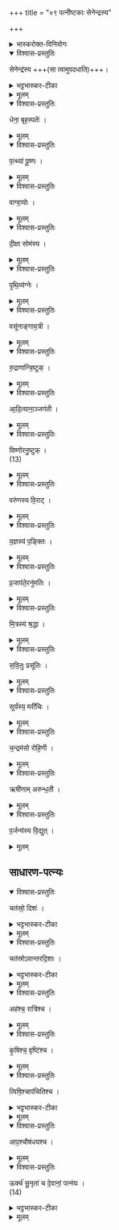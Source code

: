 +++
title = "०९ पत्नीष्टकाः सेनेन्द्रस्य"

+++
<div class="js_include" url="/vedAH_yajuH/taittirIyam/sArasvata-vibhAgaH/AraNyakam/sarva-prastutiH/03_chAturhotra-chayanAdi/09_patnIShTakAH_senendrasya"  newLevelForH1="1" includeTitle="true">


<details><summary>भास्करोक्त-विनियोगः</summary>

1अथ पत्नीष्टकाः सेनेन्द्रस्येत्याद्याः ॥ पूर्ववद्विनियोगः ।  
</details>


<details open><summary>विश्वास-प्रस्तुतिः</summary>

सेनेन्द्र॑स्य +++(सा त्वामुपदधाति)+++।  
</details>

<details><summary>भट्टभास्कर-टीका</summary>

'देवानां पत्नयः' इत्यन्ते वचनात् इन्द्रस्य सेना पत्नी पालयित्रीति केचित् । पत्न्येवेत्यन्ये ।  
सा त्वामुपदधातीति सर्वत्र ।  

सेनादयो गताः । संज्ञाश्चैताः ।
</details>


<details><summary>मूलम्</summary>

सेनेन्द्र॑स्य ।  
</details>


<details open><summary>विश्वास-प्रस्तुतिः</summary>

धेना॒ बृह॒स्पतेः॑ ।  
</details>

<details><summary>मूलम्</summary>

धेना॒ बृह॒स्पतेः॑ ।  
</details>

<details open><summary>विश्वास-प्रस्तुतिः</summary>

प॒त्थ्या॑ पू॒ष्णः ।  
</details>

<details><summary>मूलम्</summary>

प॒त्थ्या॑ पू॒ष्णः ।  
</details>

<details open><summary>विश्वास-प्रस्तुतिः</summary>

वाग्वा॒योः ।  
</details>

<details><summary>मूलम्</summary>

वाग्वा॒योः ।  
</details>


<details open><summary>विश्वास-प्रस्तुतिः</summary>

दी॒क्षा सोम॑स्य ।  
</details>

<details><summary>मूलम्</summary>

दी॒क्षा सोम॑स्य ।  
</details>

<details open><summary>विश्वास-प्रस्तुतिः</summary>

पृ॒थि॒व्य॑ग्नेः ।  
</details>

<details><summary>मूलम्</summary>

पृ॒थि॒व्य॑ग्नेः ।  
</details>


<details open><summary>विश्वास-प्रस्तुतिः</summary>

वसू॑नाङ्गाय॒त्री ।  
</details>

<details><summary>मूलम्</summary>

वसू॑नाङ्गाय॒त्री ।  
</details>


<details open><summary>विश्वास-प्रस्तुतिः</summary>

रु॒द्राणा॑न्त्रि॒ष्टुक् ।  
</details>

<details><summary>मूलम्</summary>

रु॒द्राणा॑न्त्रि॒ष्टुक् ।  
</details>

<details open><summary>विश्वास-प्रस्तुतिः</summary>

आ॒दि॒त्याना॒ञ्जग॑ती ।  
</details>

<details><summary>मूलम्</summary>

आ॒दि॒त्याना॒ञ्जग॑ती ।  
</details>

<details open><summary>विश्वास-प्रस्तुतिः</summary>

विष्णो॑रनु॒ष्टुक् ।  
(13) 
</details>

<details><summary>मूलम्</summary>

विष्णो॑रनु॒ष्टुक् ।  
(13) 
</details>


<details open><summary>विश्वास-प्रस्तुतिः</summary>

वरु॑णस्य वि॒राट् ।  
</details>

<details><summary>मूलम्</summary>

वरु॑णस्य वि॒राट् ।  
</details>


<details open><summary>विश्वास-प्रस्तुतिः</summary>

य॒ज्ञस्य॑ प॒ङ्क्तिः ।  
</details>

<details><summary>मूलम्</summary>

य॒ज्ञस्य॑ प॒ङ्क्तिः ।  
</details>

<details open><summary>विश्वास-प्रस्तुतिः</summary>

प्र॒जाप॑ते॒रनु॑मतिः ।  
</details>

<details><summary>मूलम्</summary>

प्र॒जाप॑ते॒रनु॑मतिः ।  
</details>

<details open><summary>विश्वास-प्रस्तुतिः</summary>

मि॒त्रस्य॑ श्र॒द्धा ।  
</details>

<details><summary>मूलम्</summary>

मि॒त्रस्य॑ श्र॒द्धा ।  
</details>

<details open><summary>विश्वास-प्रस्तुतिः</summary>

स॒वि॒तुः प्रसू॑तिः ।  
</details>

<details><summary>मूलम्</summary>

स॒वि॒तुः प्रसू॑तिः ।  
</details>

<details open><summary>विश्वास-प्रस्तुतिः</summary>

सूर्य॑स्य॒ मरी॑चिः ।  
</details>

<details><summary>मूलम्</summary>

सूर्य॑स्य॒ मरी॑चिः ।  
</details>

<details open><summary>विश्वास-प्रस्तुतिः</summary>

च॒न्द्रम॑सो रोहि॒णी ।  
</details>

<details><summary>मूलम्</summary>

च॒न्द्रम॑सो रोहि॒णी ।  
</details>

<details open><summary>विश्वास-प्रस्तुतिः</summary>

ऋषी॑णाम् अरुन्ध॒ती ।  
</details>

<details><summary>मूलम्</summary>

ऋषी॑णामरुन्ध॒ती ।  
</details>

<details open><summary>विश्वास-प्रस्तुतिः</summary>

प॒र्जन्य॑स्य वि॒द्युत् ।
</details>

<details><summary>मूलम्</summary>

प॒र्जन्य॑स्य वि॒द्युत् ।
</details>

## साधारण-पत्न्यः
<details open><summary>विश्वास-प्रस्तुतिः</summary>

चत॑स्रो॒ दिशः॑ ।  
</details>

<details><summary>भट्टभास्कर-टीका</summary>

चतस्रो दिश इत्याद्यास्साधारणपत्न्यः । 
</details>


<details><summary>मूलम्</summary>

चत॑स्रो॒ दिशः॑ ।  
</details>

<details open><summary>विश्वास-प्रस्तुतिः</summary>

चत॑स्रोऽवान्तरदि॒शाः ।  
</details>

<details><summary>भट्टभास्कर-टीका</summary>

अवान्तरदिशाः कोणदिशः ।  आकारस्समासान्तः ।
</details>


<details><summary>मूलम्</summary>

चत॑स्रोऽवान्तरदि॒शाः ।  
</details>

<details open><summary>विश्वास-प्रस्तुतिः</summary>

अह॑श्च॒ रात्रि॑श्च ।  
</details>

<details><summary>मूलम्</summary>

अह॑श्च॒ रात्रि॑श्च ।  
</details>


<details open><summary>विश्वास-प्रस्तुतिः</summary>

कृ॒षिश्च॒ वृष्टि॑श्च ।  
</details>

<details><summary>मूलम्</summary>

कृ॒षिश्च॒ वृष्टि॑श्च ।  
</details>


<details open><summary>विश्वास-प्रस्तुतिः</summary>

त्विषि॒श्चाप॑चितिश्च ।  
</details>

<details><summary>भट्टभास्कर-टीका</summary>

त्विषिः दीप्तिः । अपचितिः पूजा । 
</details>


<details><summary>मूलम्</summary>

त्विषि॒श्चाप॑चितिश्च ।  
</details>


<details open><summary>विश्वास-प्रस्तुतिः</summary>

आप॒श्चौष॑धयश्च ।  
</details>

<details><summary>मूलम्</summary>

आप॒श्चौष॑धयश्च ।  
</details>

<details open><summary>विश्वास-प्रस्तुतिः</summary>

ऊर्क्च॑ सू॒नृता॑ च दे॒वानां॒ पत्न॑यः ।  
(14) 
</details>

<details><summary>भट्टभास्कर-टीका</summary>

ऊर्क् अन्नं रसो वा । सूनृता प्रियसत्यात्मा वाक् । सर्वेषां देवानां एतेषां एता दिगादयस्साधारण्यः पत्न्यः । छान्दसं ह्रस्वत्वम् । सामर्थ्याच्च साधारण्य इति गम्यते ॥
इत्यारण्यके तृतीये नवमोऽनुवाकः ॥
</details>


<details><summary>मूलम्</summary>

ऊर्क्च॑ सू॒नृता॑ च दे॒वानां॒ पत्न॑यः ।  
(14) 
</details>


</div>